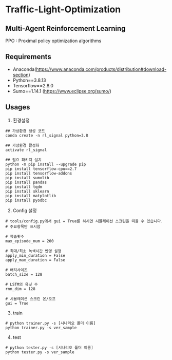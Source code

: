 # Traffic-Light-Optimization
## Multi-Agent Reinforcement Learning
PPO : Proximal policy optimization algorithms


## Requirements
* Anaconda(https://www.anaconda.com/products/distribution#download-section)
* Python==3.8.13
* Tensorflow==2.8.0
* Sumo==1.14.1 (https://www.eclipse.org/sumo/)

  
## Usages
1. 환경설정
~~~
## 가상환경 생성 코드
conda create -n rl_signal python=3.8

## 가상환경 활성화 
activate rl_signal 

## 필요 패키지 설치 
python -m pip install --upgrade pip
pip install tensorflow-cpu==2.7
pip install tensorflow-addons
pip install sumolib 
pip install pandas
pip install tqdm
pip install sklearn
pip install matplotlib
pip install pyodbc
~~~

2. Config 설정
~~~
# tools/config.py에서 gui = True를 하시면 시뮬레이션 스크린을 띄울 수 있습니다.
# 주요항목만 표시함

# 학습횟수
max_episode_num = 200

# 최대/최소 녹색시간 반영 설정
apply_min_duration = False
apply_max_duration = False

# 배치사이즈
batch_size = 128

# LSTM의 유닛 수
rnn_dim = 128

# 시뮬레이션 스크린 온/오프
gui = True
~~~

3. train
~~~
# python trainer.py -s [시나리오 폴더 이름]
python trainer.py -s ver_sample
~~~

4. test
~~~
# python tester.py -s [시나리오 폴더 이름]
python tester.py -s ver_sample
~~~
